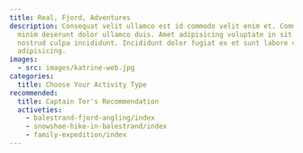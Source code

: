 ```yaml
---
title: Real, Fjord, Adventures
description: Consequat velit ullamco est id commodo velit enim et. Commodo nisi
  minim deserunt dolor ullamco duis. Amet adipisicing voluptate in sit tempor
  nostrud culpa incididunt. Incididunt dolor fugiat ex et sunt labore culpa
  adipisicing.
images:
  - src: images/katrine-web.jpg
categories:
  title: Choose Your Activity Type
recommended:
  title: Captain Tor's Recommendation
  activeties:
    - balestrand-fjord-angling/index
    - snowshoe-hike-in-balestrand/index
    - family-expedition/index
---
```

